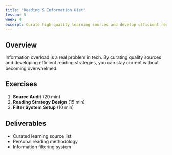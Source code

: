 ```yaml
---
title: "Reading & Information Diet"
lesson: 5
week: 4
excerpt: Curate high-quality learning sources and develop efficient reading strategies.
---
```


## Overview

Information overload is a real problem in tech. By curating quality sources and developing efficient reading strategies, you can stay current without becoming overwhelmed.

## Exercises

1. **Source Audit** (20 min)
2. **Reading Strategy Design** (15 min)
3. **Filter System Setup** (10 min)

## Deliverables

- Curated learning source list
- Personal reading methodology
- Information filtering system
